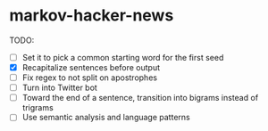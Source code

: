 markov-hacker-news
==================

TODO: 

- [ ] Set it to pick a common starting word for the first seed
- [x] Recapitalize sentences before output
- [ ] Fix regex to not split on apostrophes
- [ ] Turn into Twitter bot
- [ ] Toward the end of a sentence, transition into bigrams instead of trigrams
- [ ] Use semantic analysis and language patterns